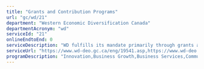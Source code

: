 ```yaml
---
title: "Grants and Contribution Programs"
url: "gc/wd/21"
department: "Western Economic Diversification Canada"
departmentAcronym: "wd"
serviceId: "21"
onlineEndtoEnd: 0
serviceDescription: "WD fulfills its mandate primarily through grants and contributions programs. These programs enable the department to contribute strongly to the productivity and competitiveness of the western economy."
serviceUrl: "https://www.wd-deo.gc.ca/eng/19541.asp,https://www.wd-deo.gc.ca/eng/19640.asp,https://www.wd-deo.gc.ca/eng/19543.asp,https://www.wd-deo.gc.ca/eng/19633.asp"
programDescription: "Innovation,Business Growth,Business Services,Community Initiatives"
---
```

